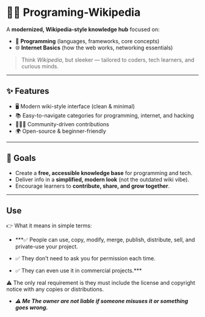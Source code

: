 

# 🧑‍💻 Programing-Wikipedia

A **modernized, Wikipedia-style knowledge hub** focused on:
- 📘 **Programming** (languages, frameworks, core concepts)  
- 🌐 **Internet Basics** (how the web works, networking essentials)   

> Think *Wikipedia*, but sleeker — tailored to coders, tech learners, and curious minds.

---

## ✨ Features
- 🖥️ Modern wiki-style interface (clean & minimal)  
- 📚 Easy-to-navigate categories for programming, internet, and hacking  
- 🧑‍🤝‍🧑 Community-driven contributions  
- 🌍 Open-source & beginner-friendly  

---

## 🚀 Goals
- Create a **free, accessible knowledge base** for programming and tech.  
- Deliver info in a **simplified, modern look** (not the outdated wiki vibe).  
- Encourage learners to **contribute, share, and grow together**.  

---

## Use
👉 What it means in simple terms:

- ***✅ People can use, copy, modify, merge, publish, distribute, sell, and private-use your project.

- ✅ They don’t need to ask you for permission each time.

- ✅ They can even use it in commercial projects.***

⚠️ The only real requirement is they must include the license and copyright notice with any copies or distributions.

- ***⚠️ Me The owner are not liable if someone misuses it or something goes wrong.***

